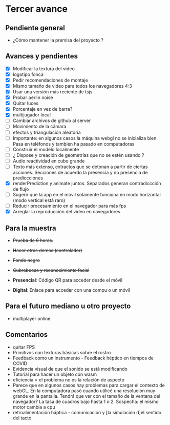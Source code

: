 # Tercer avance

## Pendiente general

- ¿Cómo mantener la premisa del proyecto ? 

## Avances y pendientes 

- [x] Modificar la textura del video
- [x] logotipo fonca
- [x] Pedir recomendaciones de montaje
- [x] Mismo tamaño de video para todos los navegadores 4:3
- [x] Usar una versión más reciente de tsjs
- [x] Probar perlin noise 
- [x] Quitar luces
- [x] Porcentaje en vez de barra?
- [x] multijugador local
- [ ] Cambiar archivos de github al server
- [ ] Movimiento de la cámara 
- [ ] efectos y triangulación aleatoria
- [ ] Importante: en algunos casos la máquina webgl no se inicializa bien. Pasa en teléfonos y también ha pasado en computadoras 
- [ ] Construir el modelo localmente 
- [ ] ¿ Dispose y creación de geometrías que no se estén usando ?
- [ ] Audio reactividad en cubo grande
- [ ] Texto más extenso, extractos que se detonan a partir de ciertas acciones. Secciones de acuerdo la presencia y no presencia de prediccciones 
- [x] renderPrediction y animate juntos. Separados generan contradiccción de flujo
- [ ] Sugerir que la app en el móvil solamente funciona en modo horizontal (modo vertical está raro)
- [ ] Reducir procesamiento en el navegador para más fps
- [x] Arreglar la reproducción del video en navegadores 

## Para la muestra 

- ~~Prueba de 6 horas.~~
- ~~Hacer otros demos (controlador)~~ 
- ~~Fondo negro~~
- ~~Cubrebocas y reconocimiento facial~~

- **Presencial**: Código QR para acceder desde el móvil 
- **Digital**: Enlace para acceder con una compu o un móvil 

## Para el futuro mediano u otro proyecto

- multiplayer online 

## Comentarios

- quitar FPS
- Primitivos con texturas básicas sobre el rostro
- Feedback como un instrumento - Feedback héptico en tiempos de COVID
- Evidencia visual de que el sonido se está modificando
- Tutorial para hacer un objeto con wasm
- eficiencia > el problema no es la relación de aspecto
- Parece que en algunos casos hay problemas para cargar el contexto de webGL. En la computadora pasó cuando utilicé una resolución muy grande en la pantalla. Tendrá que ver con el tamaño de la ventana del navegador? La tasa de cuadros bajo hasta 1 o 2. Sospecha: el mismo motor cambia a cpu
- retroalimentación háptica - comunicación y [la simulación d]el sentido del tacto

